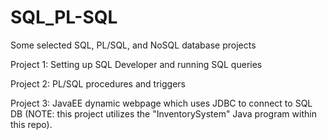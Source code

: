 # SQL_PL-SQL

Some selected SQL, PL/SQL, and NoSQL database projects

Project 1: Setting up SQL Developer and running SQL queries

Project 2: PL/SQL procedures and triggers

Project 3: JavaEE dynamic webpage which uses JDBC to connect to SQL DB (NOTE: this project utilizes the "InventorySystem" Java program  within this repo). 

